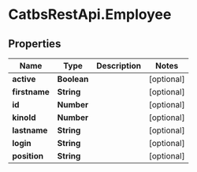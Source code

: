 # CatbsRestApi.Employee

## Properties
Name | Type | Description | Notes
------------ | ------------- | ------------- | -------------
**active** | **Boolean** |  | [optional] 
**firstname** | **String** |  | [optional] 
**id** | **Number** |  | [optional] 
**kinoId** | **Number** |  | [optional] 
**lastname** | **String** |  | [optional] 
**login** | **String** |  | [optional] 
**position** | **String** |  | [optional] 


